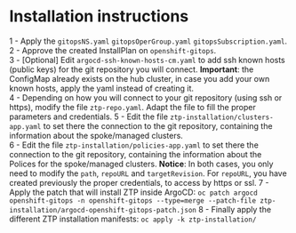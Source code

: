# Installation instructions

 1 - Apply the `gitopsNS.yaml` `gitopsOperGroup.yaml` `gitopsSubscription.yaml`.  
 2 - Approve the created InstallPlan on `openshift-gitops`.  
 3 - [Optional] Edit `argocd-ssh-known-hosts-cm.yaml` to add ssh known hosts (public keys) for the git repository you will connect. **Important**: the ConfigMap already exists on the hub cluster, in case you add your own known hosts, apply the yaml instead of creating it.  
 4 - Depending on how you will connect to your git repository (using ssh or https), modify the file `ztp-repo.yaml`. Adapt the file to fill the proper parameters and credentials. 
 5 -  Edit the file `ztp-installation/clusters-app.yaml` to set there the connection to the git repository, containing the information about the spoke/managed clusters.  
 6 -  Edit the file `ztp-installation/policies-app.yaml` to set there the connection to the git repository, containing the information about the Polices for the spoke/managed clusters. 
 **Notice**: In both cases, you only need to modify the `path`, `repoURL` and `targetRevision`. For `repoURL`, you have created previously the proper credentials, to access by https or ssl. 
  7 - Apply the patch that will install ZTP inside ArgoCD: `oc patch argocd openshift-gitops -n openshift-gitops --type=merge --patch-file ztp-installation/argocd-openshift-gitops-patch.json` 
  8 - Finally apply the different ZTP installation manifests:  `oc apply -k ztp-installation/`

